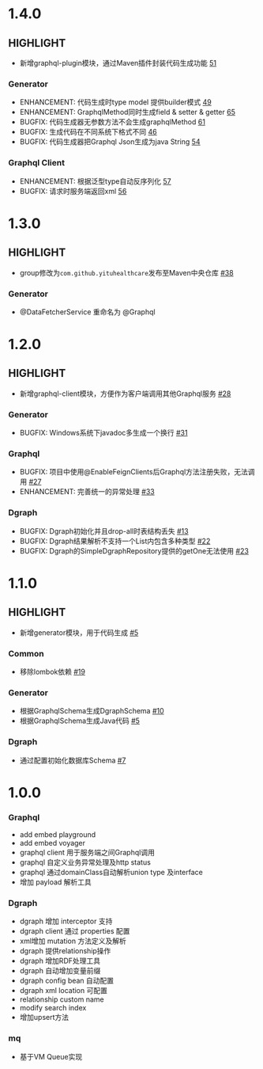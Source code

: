 # 1.4.0

## HIGHLIGHT

- 新增graphql-plugin模块，通过Maven插件封装代码生成功能 [51](https://github.com/YituHealthcare/Arc/issues/51)

### Generator

- ENHANCEMENT: 代码生成时type model 提供builder模式 [49](https://github.com/YituHealthcare/Arc/issues/49)
- ENHANCEMENT: GraphqlMethod同时生成field & setter & getter [65](https://github.com/YituHealthcare/Arc/issues/65)
- BUGFIX: 代码生成器无参数方法不会生成graphqlMethod [61](https://github.com/YituHealthcare/Arc/issues/61)
- BUGFIX: 生成代码在不同系统下格式不同 [46](https://github.com/YituHealthcare/Arc/issues/46)
- BUGFIX: 代码生成器把Graphql Json生成为java String [54](https://github.com/YituHealthcare/Arc/issues/54)

### Graphql Client

- ENHANCEMENT: 根据泛型type自动反序列化 [57](https://github.com/YituHealthcare/Arc/issues/57)
- BUGFIX: 请求时服务端返回xml [56](https://github.com/YituHealthcare/Arc/issues/56)


# 1.3.0

## HIGHLIGHT

- group修改为`com.github.yituhealthcare`发布至Maven中央仓库 [#38](https://github.com/YituHealthcare/Arc/issues/38)

### Generator

- @DataFetcherService 重命名为 @Graphql


# 1.2.0

## HIGHLIGHT

- 新增graphql-client模块，方便作为客户端调用其他Graphql服务 [#28](https://github.com/YituHealthcare/Arc/issues/28)

### Generator

- BUGFIX: Windows系统下javadoc多生成一个换行 [#31](https://github.com/YituHealthcare/Arc/issues/31)

### Graphql

- BUGFIX: 项目中使用@EnableFeignClients后Graphql方法注册失败，无法调用 [#27](https://github.com/YituHealthcare/Arc/issues/27)
- ENHANCEMENT: 完善统一的异常处理 [#33](https://github.com/YituHealthcare/Arc/issues/33)

### Dgraph 

- BUGFIX: Dgraph初始化并且drop-all时表结构丢失 [#13](https://github.com/YituHealthcare/Arc/issues/13)
- BUGFIX: Dgraph结果解析不支持一个List内包含多种类型 [#22](https://github.com/YituHealthcare/Arc/issues/22)
- BUGFIX: Dgraph的SimpleDgraphRepository提供的getOne无法使用 [#23](https://github.com/YituHealthcare/Arc/issues/23)


# 1.1.0

## HIGHLIGHT

- 新增generator模块，用于代码生成 [#5](https://github.com/YituHealthcare/Arc/issues/5)

### Common

- 移除lombok依赖 [#19](https://github.com/YituHealthcare/Arc/issues/19)

### Generator

- 根据GraphqlSchema生成DgraphSchema [#10](https://github.com/YituHealthcare/Arc/issues/10)
- 根据GraphqlSchema生成Java代码 [#5](https://github.com/YituHealthcare/Arc/issues/5)

### Dgraph

- 通过配置初始化数据库Schema [#7](https://github.com/YituHealthcare/Arc/issues/7)


# 1.0.0

### Graphql

- add embed playground
- add embed voyager
- graphql client 用于服务端之间Graphql调用
- graphql 自定义业务异常处理及http status
- graphql 通过domainClass自动解析union type 及interface
- 增加 payload 解析工具

### Dgraph

- dgraph 增加 interceptor 支持
- dgraph client 通过 properties 配置
- xml增加 mutation 方法定义及解析
- dgraph 提供relationship操作
- dgraph 增加RDF处理工具
- dgraph 自动增加变量前缀
- dgraph config bean 自动配置
- dgraph xml location 可配置
- relationship custom name
- modify search index
- 增加upsert方法

### mq

- 基于VM Queue实现
